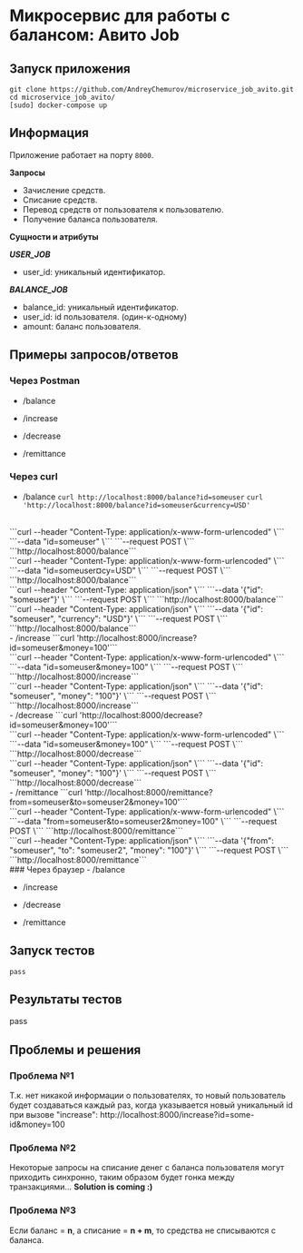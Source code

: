 # Микросервис для работы с балансом: Авито Job

## Запуск приложения
```
git clone https://github.com/AndreyChemurov/microservice_job_avito.git
cd microservice_job_avito/
[sudo] docker-compose up
```

## Информация
Приложение работает на порту ```8000```.

**Запросы** </br>

- Зачисление средств.
- Списание средств.
- Перевод средств от пользователя к пользователю.
- Получение баланса пользователя.

**Сущности и атрибуты** </br>

***USER_JOB*** </br>
- user_id: уникальный идентификатор.

***BALANCE_JOB*** </br>
- balance_id: уникальный идентификатор.
- user_id: id пользователя. (один-к-одному)
- amount: баланс пользователя.

## Примеры запросов/ответов

### Через Postman
- /balance

- /increase

- /decrease

- /remittance

### Через curl
- /balance
```curl http://localhost:8000/balance?id=someuser```
```curl 'http://localhost:8000/balance?id=someuser&currency=USD'```
</br>
```curl --header "Content-Type: application/x-www-form-urlencoded" \```
```--data "id=someuser" \```
```--request POST \```
```http://localhost:8000/balance```
</br>
```curl --header "Content-Type: application/x-www-form-urlencoded" \```
```--data "id=someuser&currency=USD" \```
```--request POST \```
```http://localhost:8000/balance```
</br>
```curl --header "Content-Type: application/json" \```
```--data '{"id": "someuser"}' \```
```--request POST \```
```http://localhost:8000/balance```
</br>
```curl --header "Content-Type: application/json" \```
```--data '{"id": "someuser", "currency": "USD"}' \```
```--request POST \```
```http://localhost:8000/balance```
</br>
- /increase
```curl 'http://localhost:8000/increase?id=someuser&money=100'```
</br>
```curl --header "Content-Type: application/x-www-form-urlencoded" \```
```--data "id=someuser&money=100" \```
```--request POST \```
```http://localhost:8000/increase```
</br>
```curl --header "Content-Type: application/json" \```
```--data '{"id": "someuser", "money": "100"}' \```
```--request POST \```
```http://localhost:8000/increase```
</br>
- /decrease
```curl 'http://localhost:8000/decrease?id=someuser&money=100'```
</br>
```curl --header "Content-Type: application/x-www-form-urlencoded" \```
```--data "id=someuser&money=100" \```
```--request POST \```
```http://localhost:8000/decrease```
</br>
```curl --header "Content-Type: application/json" \```
```--data '{"id": "someuser", "money": "100"}' \```
```--request POST \```
```http://localhost:8000/decrease```
</br>
- /remittance
```curl 'http://localhost:8000/remittance?from=someuser&to=someuser2&money=100'```
</br>
```curl --header "Content-Type: application/x-www-form-urlencoded" \```
```--data "from=someuser&to=someuser2&money=100" \```
```--request POST \```
```http://localhost:8000/remittance```
</br>
```curl --header "Content-Type: application/json" \```
```--data '{"from": "someuser", "to": "someuser2", "money": "100"}' \```
```--request POST \```
```http://localhost:8000/remittance```
</br>
### Через браузер
- /balance

- /increase

- /decrease

- /remittance

## Запуск тестов
```
pass
```

## Результаты тестов
pass

## Проблемы и решения
### Проблема №1
Т.к. нет никакой информации о пользователях, то новый пользователь будет создаваться каждый раз, когда указывается новый уникальный id при вызове "increase": http://localhost:8000/increase?id=some-id&money=100 </br>

### Проблема №2
Некоторые запросы на списание денег с баланса пользователя могут приходить синхронно, таким образом будет гонка между транзакциями... **Solution is coming :)**

### Проблема №3
Если баланс = **n**, а списание = **n + m**, то средства не списываются с баланса.
